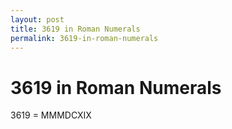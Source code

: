 ```yaml
---
layout: post
title: 3619 in Roman Numerals
permalink: 3619-in-roman-numerals
---
```


# 3619 in Roman Numerals

3619 = MMMDCXIX
